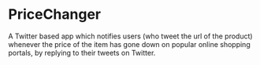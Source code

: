 # PriceChanger
A Twitter based app which notifies users (who tweet the url of the product) whenever the price of the item has gone down on popular online shopping portals, by replying to their tweets on Twitter.
